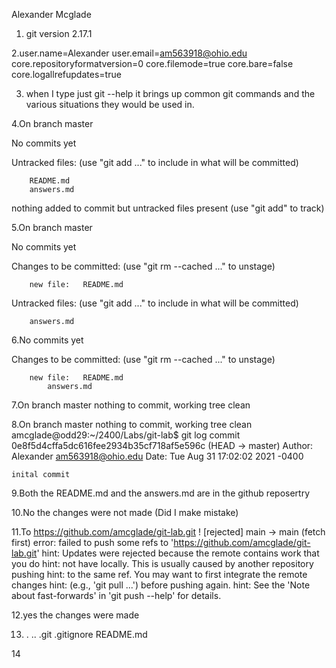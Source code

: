 Alexander Mcglade



1. git version 2.17.1



2.user.name=Alexander
user.email=am563918@ohio.edu
core.repositoryformatversion=0
core.filemode=true
core.bare=false
core.logallrefupdates=true



3. when I type just git --help it brings up common git commands and the various situations they would be used in.



4.On branch master




No commits yet

Untracked files:
  (use "git add <file>..." to include in what will be committed)

        README.md
        answers.md

nothing added to commit but untracked files present (use "git add" to track)





5.On branch master

No commits yet

Changes to be committed:
  (use "git rm --cached <file>..." to unstage)

        new file:   README.md

Untracked files:
  (use "git add <file>..." to include in what will be committed)

        answers.md





6.No commits yet

Changes to be committed:
  (use "git rm --cached <file>..." to unstage)

        new file:   README.md
		    answers.md




7.On branch master
nothing to commit, working tree clean


8.On branch master
nothing to commit, working tree clean
amcglade@odd29:~/2400/Labs/git-lab$ git log
commit 0e8f5d4cffa5dc616fee2934b35cf718af5e596c (HEAD -> master)
Author: Alexander <am563918@ohio.edu>
Date:   Tue Aug 31 17:02:02 2021 -0400

    inital commit



9.Both the README.md and the answers.md are in the github reposertry 



10.No the changes were not made (Did I make mistake)




11.To https://github.com/amcglade/git-lab.git
 ! [rejected]        main -> main (fetch first)
error: failed to push some refs to 'https://github.com/amcglade/git-lab.git'
hint: Updates were rejected because the remote contains work that you do
hint: not have locally. This is usually caused by another repository pushing
hint: to the same ref. You may want to first integrate the remote changes
hint: (e.g., 'git pull ...') before pushing again.
hint: See the 'Note about fast-forwards' in 'git push --help' for details.



12.yes the changes were made




13.   .  ..  .git  .gitignore  README.md



14
